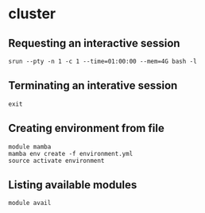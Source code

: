 # cluster
## Requesting an interactive session
```
srun --pty -n 1 -c 1 --time=01:00:00 --mem=4G bash -l
```
## Terminating an interative session
```
exit
```
## Creating environment from file
```
module mamba
mamba env create -f environment.yml
source activate environment
```
## Listing available modules
```
module avail
```